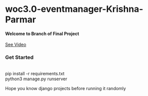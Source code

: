 # woc3.0-eventmanager-Krishna-Parmar
<h4>Welcome to Branch of Final Project</h4>
<a href="https://github.com/ParmarKrishna/woc3.0-eventmanager-Krishna-Parmar/blob/FinalProject/WOC%20Final%20Video.mp4">See Video</a><br>
<h3>Get Started</h3><br>
pip install -r requirements.txt<br>
python3 manage.py runserver
<p>Hope you know django projects before running it randomly</p>

